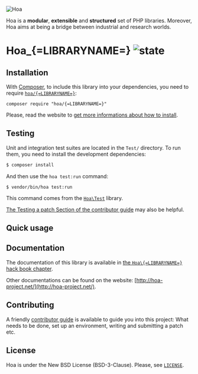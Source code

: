 ![Hoa](http://static.hoa-project.net/Image/Hoa_small.png)

Hoa is a **modular**, **extensible** and **structured** set of PHP libraries.
Moreover, Hoa aims at being a bridge between industrial and research worlds.

<!---
ensure you replace each occurence of {=LIBRARYNAME=}
--->

# Hoa\_{=LIBRARYNAME=} ![state](http://central.hoa-project.net/State/{=LIBRARYNAME=})

<!---
Description of this library
--->

## Installation

With [Composer](http://getcomposer.org/), to include this library into your
dependencies, you need to require
[`hoa/{=LIBRARYNAME=}`](https://packagist.org/packages/hoa/{=LIBRARYNAME=}):

```
composer require "hoa/{=LIBRARYNAME=}"
```

Please, read the website to [get more informations about how to
install](http://hoa-project.net/Source.html).


## Testing

Unit and integration test suites are located in the `Test/` directory. To run
them, you need to install the development dependencies:

```sh
$ composer install
```

And then use the `hoa test:run` command:

```
$ vendor/bin/hoa test:run
```

This command comes from the
[`Hoa\Test`](http://central.hoa-project.net/Resource/Library/Test) library.

[The Testing a patch Section of the contributor
guide](http://hoa-project.net/En/Literature/Contributor/Guide.html#Testing_a_patch)
may also be helpful.

## Quick usage

<!---
Describe a quick usage in this section.
--->

<!---
If applicable, add the Awecode section)
## Awecode

The following awecodes show this library in action:)

* [`Hoa\Websocket`](http://hoa-project.net/Awecode/Websocket.html):
  *why and how to use `Hoa\Websocket\Server` and `Hoa\Websocket\Client`? A
  simple example will illustrate the WebSocket protocol*.
--->

## Documentation

The documentation of this library is available in [the `Hoa\{=LIBRARYNAME=}`
hack book chapter](http://hoa-project.net/Literature/Hack/{=LIBRARYNAME=}.html).

Other documentations can be found on the website:
[http://hoa-project.net/](http://hoa-project.net/).

## Contributing

A friendly [contributor
guide](http://hoa-project.net/Literature/Contributor/Guide.html) is available
to guide you into this project: What needs to be done, set up an environment,
writing and submitting a patch etc.

## License

Hoa is under the New BSD License (BSD-3-Clause). Please, see
[`LICENSE`](http://hoa-project.net/LICENSE).

